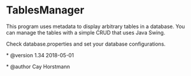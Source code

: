 # TablesManager
This program uses metadata to display arbitrary tables in a database. You can manage the tables with a simple CRUD that uses Java Swing.
<p>Check database.properties and set your database configurations.
<p><p>
<p> * @version 1.34 2018-05-01
<p> * @author Cay Horstmann